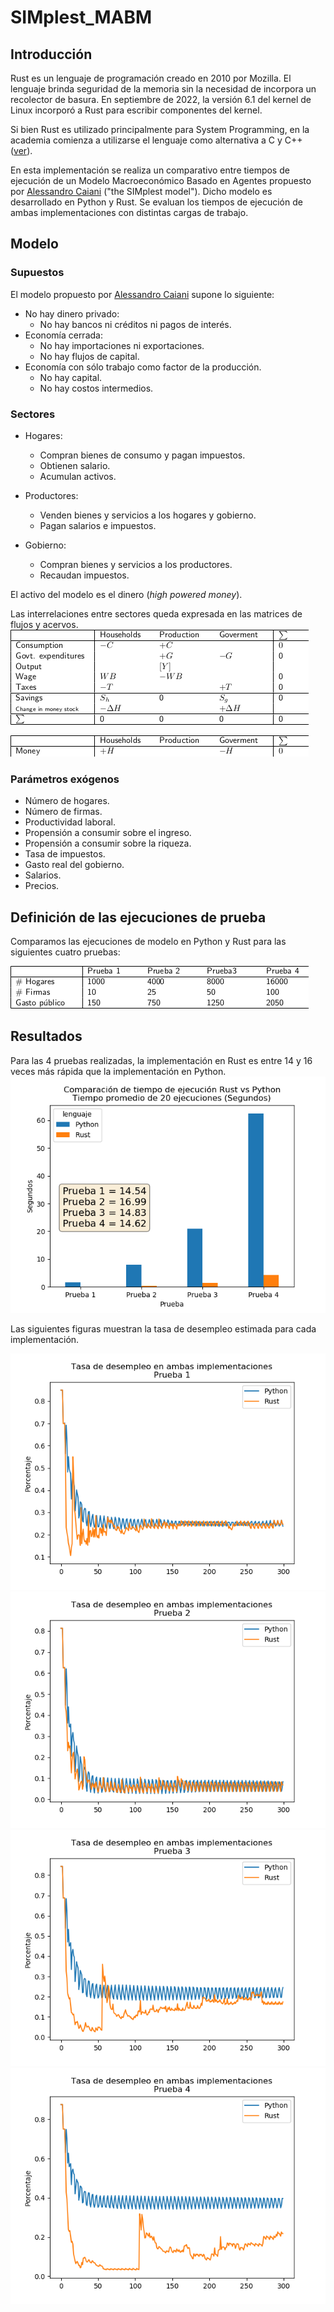 # SIMplest_MABM

## Introducción

Rust es un lenguaje de programación creado en 2010 por Mozilla. El lenguaje brinda seguridad de la memoria sin la necesidad de incorpora un recolector de basura. En septiembre de 2022, la versión 6.1 del kernel de Linux incorporó a Rust para escribir componentes del kernel.

Si bien Rust es utilizado principalmente para System Programming, en la academia comienza a utilizarse el lenguaje como alternativa a C y C++ ([ver](https://www.nature.com/articles/d41586-020-03382-2)).

En esta implementación se realiza un comparativo entre tiempos de ejecución de un Modelo Macroeconómico Basado en Agentes propuesto por [Alessandro Caiani](https://sites.google.com/view/alessandro-caiani/teaching#h.p_NCwo3LmKcTZs) ("the SIMplest model"). Dicho modelo es desarrollado en Python y Rust. Se evaluan los tiempos de ejecución de ambas implementaciones con distintas cargas de trabajo.

## Modelo

### Supuestos

El modelo propuesto por [Alessandro Caiani](https://sites.google.com/view/alessandro-caiani/teaching#h.p_NCwo3LmKcTZs) supone lo siguiente:

* No hay dinero privado:
	- No hay bancos ni créditos ni pagos de interés.
* Economía cerrada:
	- No hay importaciones ni exportaciones.
	- No hay flujos de capital.
* Economía con sólo trabajo como factor de la producción.
	- No hay capital. 
	- No hay costos intermedios.
	
### Sectores

* Hogares:
	- Compran bienes de consumo y pagan impuestos.
	- Obtienen salario.
	- Acumulan activos.
	
* Productores:
	- Venden bienes y servicios a los hogares y gobierno.
	- Pagan salarios e impuestos.
	
* Gobierno:
	- Compran bienes y servicios a los productores.
	- Recaudan impuestos.

El activo del modelo es el dinero (*high powered money*).

Las interrelaciones entre sectores queda expresada en las matrices de flujos y acervos.
![Flujos](images/flujos.png)

![Acervos](images/acervos.png)

### Parámetros exógenos

* Número de hogares.
* Número de firmas.
* Productividad laboral.
* Propensión a consumir sobre el ingreso.
* Propensión a consumir sobre la riqueza.
* Tasa de impuestos.
* Gasto real del gobierno.
* Salarios.
* Precios.

## Definición de las ejecuciones de prueba

Comparamos las ejecuciones de modelo en Python y Rust para las siguientes cuatro pruebas:

![Experimentos](images/experimentos.png)

## Resultados 

Para las 4 pruebas realizadas, la implementación en Rust es entre 14 y 16 veces más rápida que la implementación en Python.
![](images/tiempo_ejec_rust_python.png)

Las siguientes figuras muestran la tasa de desempleo estimada para cada implementación.

![](images/Prueba_1_tasa_desempleo.png)
![](images/Prueba_2_tasa_desempleo.png)
![](images/Prueba_3_tasa_desempleo.png)
![](images/Prueba_4_tasa_desempleo.png)